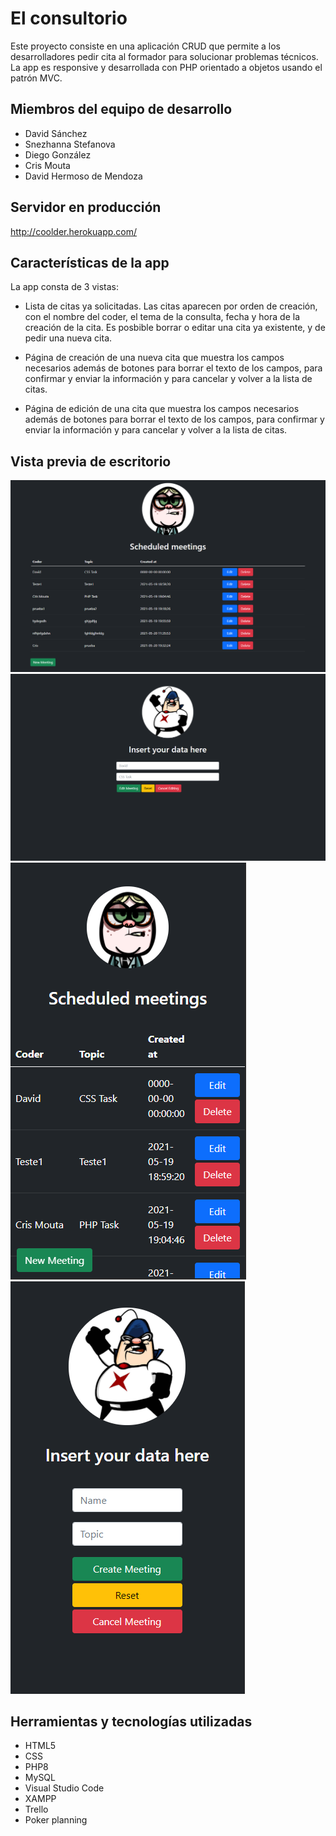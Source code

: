 # El consultorio

Este proyecto consiste en una aplicación CRUD que permite a los desarrolladores pedir cita al formador para solucionar problemas técnicos.
La app es responsive y desarrollada con PHP orientado a objetos usando el patrón MVC.

## Miembros del equipo de desarrollo

* David Sánchez
* Snezhanna Stefanova
* Diego González
* Cris Mouta
* David Hermoso de Mendoza

## Servidor en producción

http://coolder.herokuapp.com/

## Características de la app

La app consta de 3 vistas:
* Lista de citas ya solicitadas. Las citas aparecen por orden de creación, con el nombre del coder, el tema de la consulta, fecha y hora de la creación de la cita.
Es posbible borrar o editar una cita ya existente, y de pedir una nueva cita.

* Página de creación de una nueva cita que muestra los campos necesarios además de botones para borrar el texto de los campos, para confirmar y enviar la información y para cancelar y volver a la lista de citas.

* Página de edición de una cita que muestra los campos necesarios además de botones para borrar el texto de los campos, para confirmar y enviar la información y para cancelar y volver a la lista de citas.

## Vista previa de escritorio

<img src="src/Resources/Img/README.md/DesktopView1.png">
<img src="src/Resources/Img/README.md/DesktopView2.png">
<img src="src/Resources/Img/README.md/MobileView1.png">
<img src="src/Resources/Img/README.md/MobileView2.png">

## Herramientas y tecnologías utilizadas

* HTML5
* CSS
* PHP8
* MySQL
* Visual Studio Code
* XAMPP
* Trello
* Poker planning
